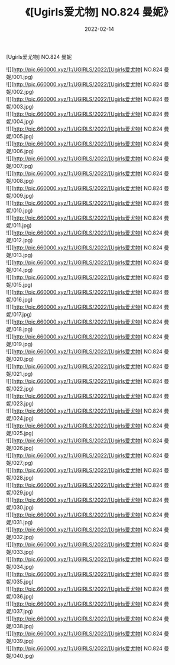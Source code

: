 ﻿---
layout: post
title:  《[Ugirls爱尤物] NO.824 曼妮》
date:   2022-02-14
img: http://pic.660000.xyz/1:/UGIRLS/2022/[Ugirls爱尤物] NO.824 曼妮/000.jpg
categories: [美女, 清纯, 唯美]
---

[Ugirls爱尤物] NO.824 曼妮

 ![](http://pic.660000.xyz/1:/UGIRLS/2022/[Ugirls爱尤物] NO.824 曼妮/001.jpg) <br>![](http://pic.660000.xyz/1:/UGIRLS/2022/[Ugirls爱尤物] NO.824 曼妮/002.jpg) <br>![](http://pic.660000.xyz/1:/UGIRLS/2022/[Ugirls爱尤物] NO.824 曼妮/003.jpg) <br>![](http://pic.660000.xyz/1:/UGIRLS/2022/[Ugirls爱尤物] NO.824 曼妮/004.jpg) <br>![](http://pic.660000.xyz/1:/UGIRLS/2022/[Ugirls爱尤物] NO.824 曼妮/005.jpg) <br>![](http://pic.660000.xyz/1:/UGIRLS/2022/[Ugirls爱尤物] NO.824 曼妮/006.jpg) <br>![](http://pic.660000.xyz/1:/UGIRLS/2022/[Ugirls爱尤物] NO.824 曼妮/007.jpg) <br>![](http://pic.660000.xyz/1:/UGIRLS/2022/[Ugirls爱尤物] NO.824 曼妮/008.jpg) <br>![](http://pic.660000.xyz/1:/UGIRLS/2022/[Ugirls爱尤物] NO.824 曼妮/009.jpg) <br>![](http://pic.660000.xyz/1:/UGIRLS/2022/[Ugirls爱尤物] NO.824 曼妮/010.jpg) <br>![](http://pic.660000.xyz/1:/UGIRLS/2022/[Ugirls爱尤物] NO.824 曼妮/011.jpg) <br>![](http://pic.660000.xyz/1:/UGIRLS/2022/[Ugirls爱尤物] NO.824 曼妮/012.jpg) <br>![](http://pic.660000.xyz/1:/UGIRLS/2022/[Ugirls爱尤物] NO.824 曼妮/013.jpg) <br>![](http://pic.660000.xyz/1:/UGIRLS/2022/[Ugirls爱尤物] NO.824 曼妮/014.jpg) <br>![](http://pic.660000.xyz/1:/UGIRLS/2022/[Ugirls爱尤物] NO.824 曼妮/015.jpg) <br>![](http://pic.660000.xyz/1:/UGIRLS/2022/[Ugirls爱尤物] NO.824 曼妮/016.jpg) <br>![](http://pic.660000.xyz/1:/UGIRLS/2022/[Ugirls爱尤物] NO.824 曼妮/017.jpg) <br>![](http://pic.660000.xyz/1:/UGIRLS/2022/[Ugirls爱尤物] NO.824 曼妮/018.jpg) <br>![](http://pic.660000.xyz/1:/UGIRLS/2022/[Ugirls爱尤物] NO.824 曼妮/019.jpg) <br>![](http://pic.660000.xyz/1:/UGIRLS/2022/[Ugirls爱尤物] NO.824 曼妮/020.jpg) <br>![](http://pic.660000.xyz/1:/UGIRLS/2022/[Ugirls爱尤物] NO.824 曼妮/021.jpg) <br>![](http://pic.660000.xyz/1:/UGIRLS/2022/[Ugirls爱尤物] NO.824 曼妮/022.jpg) <br>![](http://pic.660000.xyz/1:/UGIRLS/2022/[Ugirls爱尤物] NO.824 曼妮/023.jpg) <br>![](http://pic.660000.xyz/1:/UGIRLS/2022/[Ugirls爱尤物] NO.824 曼妮/024.jpg) <br>![](http://pic.660000.xyz/1:/UGIRLS/2022/[Ugirls爱尤物] NO.824 曼妮/025.jpg) <br>![](http://pic.660000.xyz/1:/UGIRLS/2022/[Ugirls爱尤物] NO.824 曼妮/026.jpg) <br>![](http://pic.660000.xyz/1:/UGIRLS/2022/[Ugirls爱尤物] NO.824 曼妮/027.jpg) <br>![](http://pic.660000.xyz/1:/UGIRLS/2022/[Ugirls爱尤物] NO.824 曼妮/028.jpg) <br>![](http://pic.660000.xyz/1:/UGIRLS/2022/[Ugirls爱尤物] NO.824 曼妮/029.jpg) <br>![](http://pic.660000.xyz/1:/UGIRLS/2022/[Ugirls爱尤物] NO.824 曼妮/030.jpg) <br>![](http://pic.660000.xyz/1:/UGIRLS/2022/[Ugirls爱尤物] NO.824 曼妮/031.jpg) <br>![](http://pic.660000.xyz/1:/UGIRLS/2022/[Ugirls爱尤物] NO.824 曼妮/032.jpg) <br>![](http://pic.660000.xyz/1:/UGIRLS/2022/[Ugirls爱尤物] NO.824 曼妮/033.jpg) <br>![](http://pic.660000.xyz/1:/UGIRLS/2022/[Ugirls爱尤物] NO.824 曼妮/034.jpg) <br>![](http://pic.660000.xyz/1:/UGIRLS/2022/[Ugirls爱尤物] NO.824 曼妮/035.jpg) <br>![](http://pic.660000.xyz/1:/UGIRLS/2022/[Ugirls爱尤物] NO.824 曼妮/036.jpg) <br>![](http://pic.660000.xyz/1:/UGIRLS/2022/[Ugirls爱尤物] NO.824 曼妮/037.jpg) <br>![](http://pic.660000.xyz/1:/UGIRLS/2022/[Ugirls爱尤物] NO.824 曼妮/038.jpg) <br>![](http://pic.660000.xyz/1:/UGIRLS/2022/[Ugirls爱尤物] NO.824 曼妮/039.jpg) <br>![](http://pic.660000.xyz/1:/UGIRLS/2022/[Ugirls爱尤物] NO.824 曼妮/040.jpg) <br>